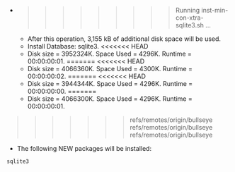* >>>>>>>>> Running inst-min-con-xtra-sqlite3.sh ...
  * After this operation, 3,155 kB of additional disk space will be used.
  * Install Database: sqlite3.
<<<<<<< HEAD
  * Disk size = 3952324K. Space Used = 4296K. Runtime = 00:00:00:01.
=======
<<<<<<< HEAD
  * Disk size = 4066360K. Space Used = 4300K. Runtime = 00:00:00:02.
=======
<<<<<<< HEAD
  * Disk size = 3944344K. Space Used = 4296K. Runtime = 00:00:00:00.
=======
  * Disk size = 4066300K. Space Used = 4296K. Runtime = 00:00:00:01.
>>>>>>> refs/remotes/origin/bullseye
>>>>>>> refs/remotes/origin/bullseye
>>>>>>> refs/remotes/origin/bullseye
  * The following NEW packages will be installed:
  ```bash
sqlite3
  ```
